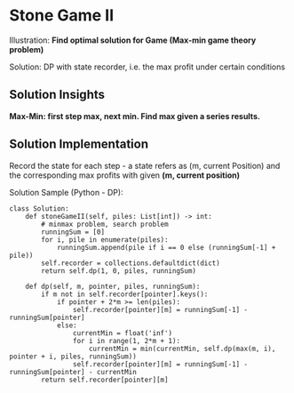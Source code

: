 # Stone Game II
Illustration: **Find optimal solution for Game (Max-min game theory problem)**

Solution: DP with state recorder, i.e. the max profit under certain conditions

## Solution Insights
**Max-Min: first step max, next min. Find max given a series results.**

## Solution Implementation
Record the state for each step - a state refers as (m, current Position) and the corresponding max profits with given **(m, current position)** 

Solution Sample (Python - DP):
```
class Solution:
    def stoneGameII(self, piles: List[int]) -> int:
        # minmax problem, search problem
        runningSum = [0]
        for i, pile in enumerate(piles):
            runningSum.append(pile if i == 0 else (runningSum[-1] + pile))
        self.recorder = collections.defaultdict(dict)
        return self.dp(1, 0, piles, runningSum)
    
    def dp(self, m, pointer, piles, runningSum):
        if m not in self.recorder[pointer].keys():
            if pointer + 2*m >= len(piles):
                self.recorder[pointer][m] = runningSum[-1] - runningSum[pointer]
            else:
                currentMin = float('inf')
                for i in range(1, 2*m + 1):
                    currentMin = min(currentMin, self.dp(max(m, i), pointer + i, piles, runningSum))
                self.recorder[pointer][m] = runningSum[-1] - runningSum[pointer] - currentMin
        return self.recorder[pointer][m]
```